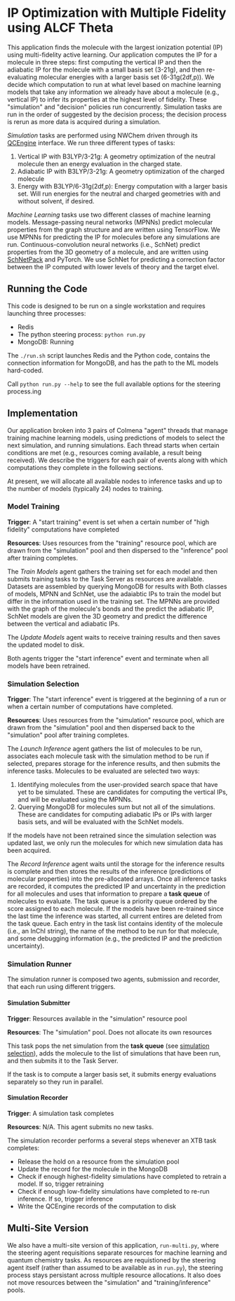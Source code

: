 # IP Optimization with Multiple Fidelity using ALCF Theta

This application finds the molecule with the largest ionization potential (IP) using multi-fidelity active learning.
Our application computes the IP for a molecule in three steps: first computing the vertical IP and then the adiabatic IP for the molecule with a small basis set (3-21g),
and then re-evaluating molecular energies with a larger basis set (6-31g(2df,p)).
We decide which computation to run at what level based on machine learning models that take
any information we already have about a molecule (e.g., vertical IP) to infer its properties at the highest level of fidelity.
These "simulation" and "decision" policies run concurrently. 
Simulation tasks are run in the order of suggested by the decision process;
the decision process is rerun as more data is acquired during a simulation.

*Simulation* tasks are performed using NWChem driven through its 
[QCEngine](https://github.com/MolSSI/QCEngine) interface.
We run three different types of tasks:
1. Vertical IP with B3LYP/3-21g: A geometry optimization of the neutral molecule then an energy evaluation in the charged state.
1. Adiabatic IP with B3LYP/3-21g: A geometry optimization of the charged molecule
1. Energy with B3LYP/6-31g(2df,p): Energy computation with a larger basis set. Will run energies for the neutral and charged geometries
   with and without solvent, if desired.

*Machine Learning* tasks use two different classes of machine learning models.
Message-passing neural networks (MPNNs) predict molecular properties from the graph structure and are written using TensorFlow.
We use MPNNs for predicting the IP for molecules before any simulations are run.
Continuous-convolution neural networks (i.e., SchNet) predict properties from the 3D geometry of a molecule, 
and are written using [SchNetPack](https://schnetpack.readthedocs.io/en/stable/) and PyTorch.
We use SchNet for predicting a correction factor between the IP computed with lower levels of theory and the target elvel.

## Running the Code

This code is designed to be run on a single workstation and requires launching three processes:
- Redis 
- The python steering process: `python run.py` 
- MongoDB: Running

The `./run.sh` script launches Redis and the Python code, contains the connection information for MongoDB, 
and has the path to the ML models hard-coded.

Call `python run.py --help` to see the full available options for the steering process.ing

## Implementation

Our application broken into 3 pairs of Colmena "agent" threads that manage training machine learning models, 
using predictions of models to select the next simulation,
and running simulations.
Each thread starts when certain conditions are met (e.g., resources coming available, a result being received).
We describe the triggers for each pair of events along with which computations they complete in the following sections.

At present, we will allocate all available nodes to inference tasks and up to the number of models (typically 24) nodes to training.

### Model Training

**Trigger**: A "start training" event is set when a certain number of "high fidelity" computations have completed

**Resources**: Uses resources from the "training" resource pool, which are drawn from the "simulation" pool and 
then dispersed to the "inference" pool after training completes.

The *Train Models* agent gathers the training set for each model and then submits training tasks to the Task Server
as resources are available. 
Datasets are assembled by querying MongoDB for results with
Both classes of models, MPNN and SchNet, use the adaiabtic IPs to train the model but differ in the information used
in the training set.
The MPNNs are provided with the graph of the molecule's bonds and the predict the adiabatic IP,
SchNet models are given the 3D geometry and predict the difference between the vertical and adiabatic IPs.

The *Update Models* agent waits to receive training results and then saves the updated model to disk.

Both agents trigger the "start inference" event and terminate when all models have been retrained.

### Simulation Selection

**Trigger**: The "start inference" event is triggered at the beginning of a run or when a certain number of computations have completed.

**Resources**: Uses resources from the "simulation" resource pool, which are drawn from the "simulation" pool and 
then dispersed back to the "simulation" pool after training completes.

The *Launch Inference* agent gathers the list of molecules to be run,
associates each molecule task with the simulation method to be run if selected,
prepares storage for the inference results,
and then submits the inference tasks.
Molecules to be evaluated are selected two ways:
   1. Identifying molecules from the user-provided search space that have yet to be simulated. These are candidates for computing the vertical IPs, and will be evaluated using the MPNNs.
   2. Querying MongoDB for molecules sum but not all of the simulations. These are candidates for computing adiabatic IPs or IPs with larger basis sets, and will be evaluated with the SchNet models.

If the models have not been retrained since the simulation selection was updated last, we only run the molecules 
for which new simulation data has been acquired. 

The *Record Inference* agent waits until the storage for the inference results is complete
and then stores the results of the inference (predictions of molecular properties) into the pre-allocated arrays.
Once all inference tasks are recorded, it computes the predicted IP and uncertainty in the prediction for all molecules
and uses that information to prepare a **task queue** of molecules to evaluate.
The task queue is a priority queue ordered by the score assigned to each molecule.
If the models have been re-trained since the last time the inference was started,
all current entires are deleted from the task queue.
Each entry in the task list contains identity of the molecule (i.e., an InChI string),
the name of the method to be run for that molecule,
and some debugging information (e.g., the predicted IP and the prediction uncertainty).

### Simulation Runner

The simulation runner is composed two agents, submission and recorder, that each run using different triggers.

#### Simulation Submitter

**Trigger**: Resources available in the "simulation" resource pool

**Resources**: The "simulation" pool. Does not allocate its own resources

This task pops the net simulation from the **task queue** (see [simulation selection](#simulation-selection)),
adds the molecule to the list of simulations that have been run,
and then submits it to the Task Server.

If the task is to compute a larger basis set, it submits energy evaluations separately so they run in parallel.

#### Simulation Recorder

**Trigger**: A simulation task completes

**Resources**: N/A. This agent submits no new tasks.

The simulation recorder performs a several steps whenever an XTB task completes:

- Release the hold on a resource from the simulation pool
- Update the record for the molecule in the MongoDB
- Check if enough highest-fidelity simulations have completed to retrain a model. If so, trigger retraining 
- Check if enough low-fidelity simulations have completed to re-run inference. If so, trigger inference
- Write the QCEngine records of the computation to disk

## Multi-Site Version

We also have a multi-site version of this application, `run-multi.py`, where the steering agent requisitions separate resources
for machine learning and quantum chemistry tasks.
As resources are requistioned by the steering agent itself (rather than assumed to be available as in `run.py`),
the steering process stays persistant across multiple resource allocations.
It also does not move resources between the "simulation" and "training/inference" pools. 


